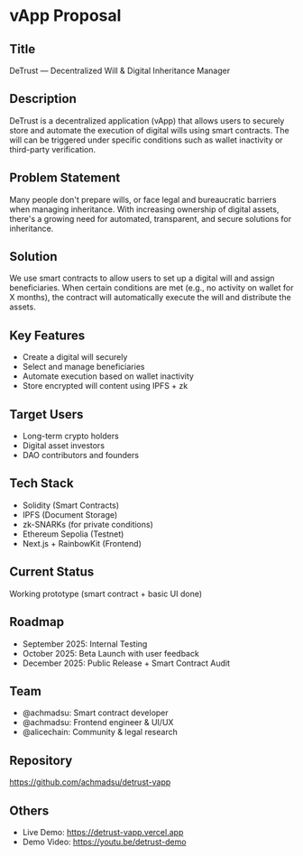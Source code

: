 # vApp Proposal

## Title
DeTrust — Decentralized Will & Digital Inheritance Manager

## Description
DeTrust is a decentralized application (vApp) that allows users to securely store and automate the execution of digital wills using smart contracts. The will can be triggered under specific conditions such as wallet inactivity or third-party verification.

## Problem Statement
Many people don't prepare wills, or face legal and bureaucratic barriers when managing inheritance. With increasing ownership of digital assets, there's a growing need for automated, transparent, and secure solutions for inheritance.

## Solution
We use smart contracts to allow users to set up a digital will and assign beneficiaries. When certain conditions are met (e.g., no activity on wallet for X months), the contract will automatically execute the will and distribute the assets.

## Key Features
- Create a digital will securely
- Select and manage beneficiaries
- Automate execution based on wallet inactivity
- Store encrypted will content using IPFS + zk

## Target Users
- Long-term crypto holders
- Digital asset investors
- DAO contributors and founders

## Tech Stack
- Solidity (Smart Contracts)
- IPFS (Document Storage)
- zk-SNARKs (for private conditions)
- Ethereum Sepolia (Testnet)
- Next.js + RainbowKit (Frontend)

## Current Status
Working prototype (smart contract + basic UI done)

## Roadmap
- September 2025: Internal Testing
- October 2025: Beta Launch with user feedback
- December 2025: Public Release + Smart Contract Audit

## Team
- @achmadsu: Smart contract developer
- @achmadsu: Frontend engineer & UI/UX
- @alicechain: Community & legal research

## Repository
https://github.com/achmadsu/detrust-vapp

## Others
- Live Demo: https://detrust-vapp.vercel.app  
- Demo Video: https://youtu.be/detrust-demo

